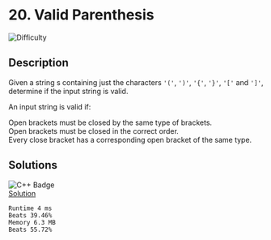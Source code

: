 # 20. Valid Parenthesis

![Difficulty](https://img.shields.io/badge/-EASY-blue)

## Description

Given a string s containing just the characters `'('`, `')'`, `'{'`, `'}'`, `'['` and `']'`, determine if the input string is valid.

An input string is valid if:

Open brackets must be closed by the same type of brackets. \
Open brackets must be closed in the correct order. \
Every close bracket has a corresponding open bracket of the same type.

## Solutions
![C++ Badge](https://img.shields.io/badge/C%2B%2B-00599C?style=for-the-badge&logo=c%2B%2B&logoColor=white) \
[Solution](https://leetcode.com/problems/valid-parentheses/submissions/912837074/)

	Runtime 4 ms
	Beats 39.46%
	Memory 6.3 MB
	Beats 55.72%